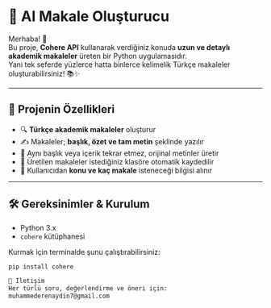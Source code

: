 # 🤖 AI Makale Oluşturucu

Merhaba! 👋  
Bu proje, **Cohere API** kullanarak verdiğiniz konuda **uzun ve detaylı akademik makaleler** üreten bir Python uygulamasıdır.  
Yani tek seferde yüzlerce hatta binlerce kelimelik Türkçe makaleler oluşturabilirsiniz! 📚✨

---

## 🚀 Projenin Özellikleri

- 🔍 **Türkçe akademik makaleler** oluşturur  
- ✍️ Makaleler; **başlık, özet ve tam metin** şeklinde yazılır  
- 🔄 Aynı başlık veya içerik tekrar etmez, orijinal metinler üretir  
- 💾 Üretilen makaleler istediğiniz klasöre otomatik kaydedilir  
- 📝 Kullanıcıdan **konu ve kaç makale** isteneceği bilgisi alınır

---

## 🛠️ Gereksinimler & Kurulum

- Python 3.x  
- `cohere` kütüphanesi

Kurmak için terminalde şunu çalıştırabilirsiniz:

```bash
pip install cohere

📧 İletişim
Her türlü soru, değerlendirme ve öneri için:
muhammederenaydin7@gmail.com
